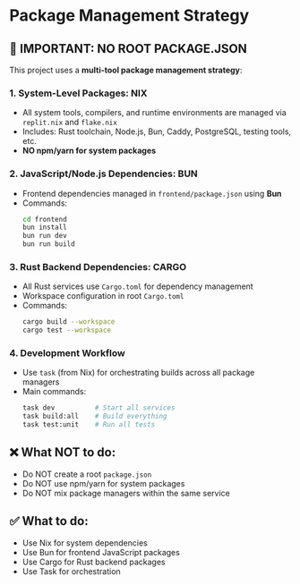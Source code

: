 # Package Management Strategy

## 🚨 IMPORTANT: NO ROOT PACKAGE.JSON

This project uses a **multi-tool package management strategy**:

### 1. **System-Level Packages: NIX**

- All system tools, compilers, and runtime environments are managed via `replit.nix` and `flake.nix`
- Includes: Rust toolchain, Node.js, Bun, Caddy, PostgreSQL, testing tools, etc.
- **NO npm/yarn for system packages**

### 2. **JavaScript/Node.js Dependencies: BUN**

- Frontend dependencies managed in `frontend/package.json` using **Bun**
- Commands:
  ```bash
  cd frontend
  bun install
  bun run dev
  bun run build
  ```

### 3. **Rust Backend Dependencies: CARGO**

- All Rust services use `Cargo.toml` for dependency management
- Workspace configuration in root `Cargo.toml`
- Commands:
  ```bash
  cargo build --workspace
  cargo test --workspace
  ```

### 4. **Development Workflow**

- Use `task` (from Nix) for orchestrating builds across all package managers
- Main commands:
  ```bash
  task dev          # Start all services
  task build:all    # Build everything
  task test:unit    # Run all tests
  ```

## ❌ What NOT to do:

- Do NOT create a root `package.json`
- Do NOT use npm/yarn for system packages
- Do NOT mix package managers within the same service

## ✅ What to do:

- Use Nix for system dependencies
- Use Bun for frontend JavaScript packages
- Use Cargo for Rust backend packages
- Use Task for orchestration
